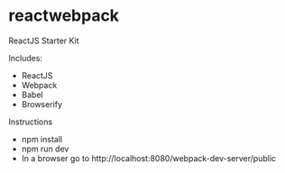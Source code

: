 # reactwebpack
ReactJS Starter Kit

Includes:
- ReactJS
- Webpack
- Babel
- Browserify

Instructions
- npm install
- npm run dev
- In a browser go to http://localhost:8080/webpack-dev-server/public
